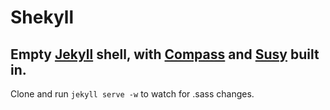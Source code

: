# Shekyll

## Empty [Jekyll](http://jekyllrb.com/) shell, with [Compass](http://compass-style.org/) and [Susy](http://susy.oddbird.net/) built in.

Clone and run `jekyll serve -w` to watch for .sass changes.